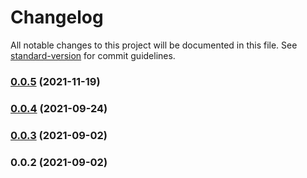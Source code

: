 # Changelog

All notable changes to this project will be documented in this file. See [standard-version](https://github.com/conventional-changelog/standard-version) for commit guidelines.

### [0.0.5](https://github.com/zhhyang/fabric-img/compare/v0.0.4...v0.0.5) (2021-11-19)

### [0.0.4](https://github.com/zhhyang/fabric-img/compare/v0.0.3...v0.0.4) (2021-09-24)

### [0.0.3](https://github.com/zhhyang/fabric-img/compare/v0.0.2...v0.0.3) (2021-09-02)

### 0.0.2 (2021-09-02)
